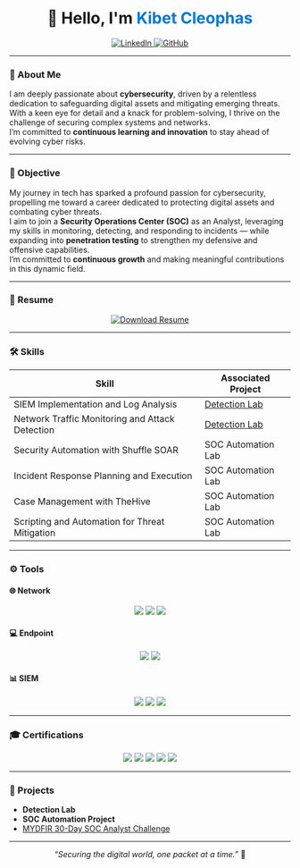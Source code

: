 <!-- Profile Header -->
<h1 align="center">👋 Hello, I'm <span style="color:#0078D7;">Kibet Cleophas</span></h1>
<p align="center">
    <a href="https://linkedin.com/in/kibetcleophas/">
        <img src="https://img.shields.io/badge/-LinkedIn-0072b1?style=for-the-badge&logo=linkedin&logoColor=white" alt="LinkedIn" />
    </a>
    <a href="https://github.com/kibetcleophas">
        <img src="https://img.shields.io/badge/-GitHub-181717?style=for-the-badge&logo=github&logoColor=white" alt="GitHub" />
    </a>
</p>

---

### 💬 About Me

I am deeply passionate about **cybersecurity**, driven by a relentless dedication to safeguarding digital assets and mitigating emerging threats.  
With a keen eye for detail and a knack for problem-solving, I thrive on the challenge of securing complex systems and networks.  
I’m committed to **continuous learning and innovation** to stay ahead of evolving cyber risks.

---

### 🎯 Objective

My journey in tech has sparked a profound passion for cybersecurity, propelling me toward a career dedicated to protecting digital assets and combating cyber threats.  
I aim to join a **Security Operations Center (SOC)** as an Analyst, leveraging my skills in monitoring, detecting, and responding to incidents — while expanding into **penetration testing** to strengthen my defensive and offensive capabilities.  
I’m committed to **continuous growth** and making meaningful contributions in this dynamic field.

---

### 📄 Resume

<p align="center">
  <a href="https://raw.githubusercontent.com/Kibet-Cleo/Kibet-Cleo/main/Cleophas%20Kibet%20-%20Resume.pdf" target="_blank">
    <img src="https://img.shields.io/badge/📄_Download_My_Resume-blue?style=for-the-badge&logo=readthedocs&logoColor=white" alt="Download Resume" />
  </a>
</p>

---

### 🛠️ Skills

| Skill | Associated Project |
|-------|--------------------|
| SIEM Implementation and Log Analysis | <a href="https://google.com">Detection Lab</a> |
| Network Traffic Monitoring and Attack Detection | <a href="https://google.com">Detection Lab</a> |
| Security Automation with Shuffle SOAR | SOC Automation Lab |
| Incident Response Planning and Execution | SOC Automation Lab |
| Case Management with TheHive | SOC Automation Lab |
| Scripting and Automation for Threat Mitigation | SOC Automation Lab |

---

### ⚙️ Tools

#### 🌐 Network
<div align="center">
    <img src="https://img.shields.io/badge/-Wireshark-1679A7?style=for-the-badge&logo=Wireshark&logoColor=white" />
    <img src="https://img.shields.io/badge/-Suricata-EF3B2D?style=for-the-badge&logo=Suricata&logoColor=white" />
    <img src="https://img.shields.io/badge/-Zeek-777BB4?style=for-the-badge&logo=Zeek&logoColor=white" />
</div>

#### 💻 Endpoint
<div align="center">
    <img src="https://img.shields.io/badge/-Microsoft_Defender_for_Endpoint-00A4EF?style=for-the-badge&logo=Microsoft&logoColor=white" />
    <img src="https://img.shields.io/badge/-Velociraptor-4B275F?style=for-the-badge&logo=Velociraptor&logoColor=white" />
</div>

#### 📊 SIEM
<div align="center">
    <img src="https://img.shields.io/badge/-Microsoft_Sentinel-0078D4?style=for-the-badge&logo=Microsoft&logoColor=white" />
    <img src="https://img.shields.io/badge/-Splunk-000000?style=for-the-badge&logo=Splunk&logoColor=white" />
    <img src="https://img.shields.io/badge/-Elastic-005571?style=for-the-badge&logo=Elastic&logoColor=white" />
</div>

---

### 🎓 Certifications

<div align="center">
    <img src="https://img.shields.io/badge/-Security%2B-FF0000?style=for-the-badge&logo=CompTIA&logoColor=white" />
    <img src="https://img.shields.io/badge/-Network%2B-007ACC?style=for-the-badge&logo=CompTIA&logoColor=white" />
    <img src="https://img.shields.io/badge/-A%2B-4D4D4D?style=for-the-badge&logo=CompTIA&logoColor=white" />
    <img src="https://img.shields.io/badge/-CDSA-006400?style=for-the-badge&logoColor=white" />
    <img src="https://img.shields.io/badge/-CCD-000080?style=for-the-badge&logoColor=white" />
</div>

---

### 🚀 Projects

- **Detection Lab**
- **SOC Automation Project**
- <a href="https://github.com/Kibet-Cleo/MYDFIR-30-Day-SOC-Analyst-Challenge">MYDFIR 30-Day SOC Analyst Challenge</a>

---

<p align="center">
  <i>“Securing the digital world, one packet at a time.”</i> 🔐
</p>
